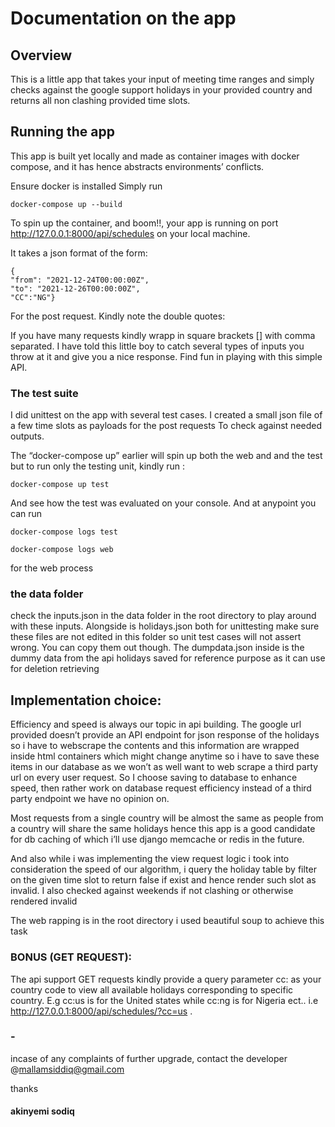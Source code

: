 

# Documentation on the app 

## Overview 
This is a little app that takes your input of meeting time ranges and simply checks against the google support holidays in your provided country and returns all non clashing provided time slots.


## Running the app 

This app is built yet locally and made as container images with docker compose, and it has hence abstracts environments’ conflicts. 

Ensure docker is installed Simply run 

	docker-compose up --build

To spin up the container, and boom!!, your app is running on port http://127.0.0.1:8000/api/schedules on  your local machine.

It takes a json format of the form:

	{
	"from": "2021-12-24T00:00:00Z",
	"to": "2021-12-26T00:00:00Z",
	"CC":"NG"} 

For the post request.
Kindly note the double quotes:

If you have many requests kindly wrapp in square brackets [] with comma separated. I have told this little boy to catch several types of inputs you throw at it and give you a nice response. Find fun in playing with this simple API. 

### The test suite

I did unittest on the app with several test cases. I created a small json file of a few time slots as payloads for the post requests To check against needed outputs. 

The “docker-compose up” earlier will spin up both the web and and the test but to run only the testing unit, kindly run :


	docker-compose up test 


And see how the test was evaluated on your console. And at anypoint you can run 

	docker-compose logs test 

	docker-compose logs web 

for the web process


### the data folder	

check the inputs.json in the data folder in the root directory to play around with these inputs. Alongside is holidays.json both for unittesting make sure these files are not edited in this folder so unit test cases will not assert wrong. You can copy them out though. The dumpdata.json inside is the dummy data from the api holidays saved for reference purpose as it can use for deletion retrieving 

## Implementation choice:

Efficiency and speed is always our topic in api building. The google url provided doesn’t provide an API endpoint for json response of the holidays so i have to webscrape the contents and this information are wrapped inside html containers which might change anytime so i have to save these items in our database as we won’t as well want to web scrape a third party url on every user request. So I choose saving to database to enhance speed, then rather work on database request efficiency instead of a third party endpoint we have no opinion on.

Most requests from a single country will be almost the same as people from a country will share the same holidays hence this app is a good candidate for db caching of which i’ll use django memcache or redis in the future.

And also while i was implementing the view request logic i took into consideration the speed of our algorithm, i query the holiday table by filter on the given time slot to return false if exist and hence render such slot as invalid. I also checked against weekends if not clashing or otherwise rendered invalid

The web rapping is in the root directory i used beautiful soup to achieve this task

### BONUS (GET REQUEST):
The api support GET requests kindly provide a query parameter cc: as your country code to view all available holidays corresponding to specific country. E.g cc:us is for the United states while cc:ng is for Nigeria ect.. i.e http://127.0.0.1:8000/api/schedules/?cc=us  .

### -
incase of any complaints of further upgrade, contact the developer @mallamsiddiq@gmail.com


thanks 

#### akinyemi sodiq



